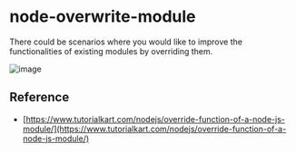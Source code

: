 # node-overwrite-module

There could be scenarios where you would like to improve the functionalities of existing modules by overriding them.

![image](https://user-images.githubusercontent.com/5538753/37589438-4f1282c0-2ba0-11e8-8b20-13d12055d82f.png)


## Reference
 - [https://www.tutorialkart.com/nodejs/override-function-of-a-node-js-module/](https://www.tutorialkart.com/nodejs/override-function-of-a-node-js-module/)